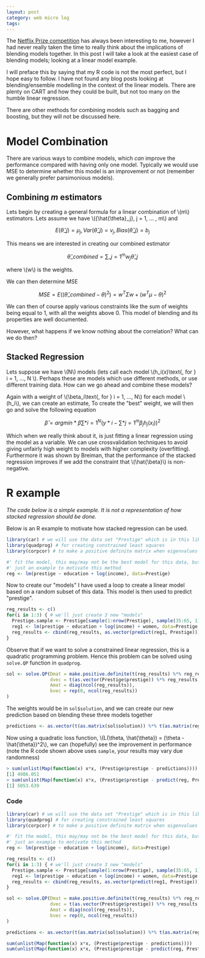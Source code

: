```yaml
---
layout: post
category: web micro log
tags:
---
```


The [Netflix Prize competition](http://www.the-ensemble.com/) has always been interesting to me, however I had never really taken the time to really think about the implications of blending models together. In this post I will take a look at the easiest case of blending models; looking at a linear model example.

I will preface this by saying that my R code is not the most perfect, but I hope easy to follow. I have not found any blog posts looking at blending/ensemble modelling in the context of the linear models. There are plenty on CART and how they could be built, but not too many on the humble linear regression.

There are other methods for combining models such as bagging and boosting, but they will not be discussed here.

# Model Combination

There are various ways to combine models, which _can_ improve the performance compared with having only one model. Typically we would use MSE to determine whether this model is an improvement or not (remember we generally prefer parsimonious models).

## Combining _m_ estimators

Lets begin by creating a general formula for a linear combination of \\(m\\) estimators. Lets assume we have
\\(\{\hat{\theta}\_j\}, j = 1, ... , m\\) and

$$ E(\hat{\theta}\_j) = \mu_j, Var(\hat{\theta}\_j) = v_j, Bias(\hat{\theta}\_j) = b_j $$

This means we are interested in creating our combined estimator

$$ \hat{\theta}\_{combined} = \sum\_{j=1}^m w_j \hat{\theta}\_j $$

where \\(w\\) is the weights.

We can then determine MSE

$$ MSE = E((\hat{\theta}\_{combined}-\theta)^2) = w^T \Sigma w + (w^T \mu - \theta)^2 $$

We can then of course apply various constraints like the sum of weights being equal to 1, with all the weights above 0. This model of blending and its properties are well documented.

However, what happens if we know nothing about the correlation? What can we do then?

## Stacked Regression

Lets suppose we have \\(N\\) models (lets call each model \\(h_i(x)\text{, for } i = 1, ..., N \\). Perhaps these are models which use different methods, or use different training data. How can we go ahead and combine these models?

Again with a weight of \\(\beta_i\text{, for } i = 1, ..., N\\) for each model \\(h_i\\), we can create an estimate, To create the "best" weight, we will then go and solve the following equation

$$ \hat{\beta} = arg min*\beta \sum*{i=1}^N (y*i - \sum*{j=1}^m \beta_j h_j (x_i))^2 $$

Which when we really think about it, is just fitting a linear regression using the model as a variable. We can use crossvalidation techniques to avoid giving unfairly high weight to models with higher complexity (overfitting). Furthermore it was shown by Breiman, that the performance of the stacked regression improves if we add the constraint that \\(\hat{\beta}\\) is non-negative.

# R example

_The code below is a simple example. It is not a representation of how stacked regression should be done._

Below is an R example to motivate how stacked regression can be used.

```r
library(car) # we will use the data set "Prestige" which is in this library as an example
library(quadprog) # for creating constrained least squares
library(corpcor) # to make a positive definite matrix when eigenvalues are very close to 0

#' fit the model, this may/may not be the best model for this data, but mere
#' just an example to motivate this method
reg <- lm(prestige ~ education + log(income), data=Prestige)
```

Now to create our "models" I have used a loop to create a linear model based on a random subset of this data. This model is then used to predict "prestige".

```r
reg_results <- c()
for(i in 1:3) { # we'll just create 3 new "models"
  Prestige.sample <- Prestige[sample(1:nrow(Prestige), sample(35:65, 1)),]
  reg1 <- lm(prestige ~ education + log(income) + women, data=Prestige.sample)
  reg_results <- cbind(reg_results, as.vector(predict(reg1, Prestige)))
}
```

Observe that if we want to solve a constrained linear regression, this is a quadratic programming problem. Hence this problem can be solved using `solve.QP` function in `quadprog`.

```r
sol <- solve.QP(Dmat = make.positive.definite(t(reg_results) %*% reg_results),
                dvec = t(as.vector(Prestige$prestige)) %*% reg_results,
                Amat = diag(ncol(reg_results)),
                bvec = rep(0, ncol(reg_results))
)
```

The weights would be in `sol$solution`, and we can create our new prediction based on blending these three models together

```r
predictions <- as.vector(t(as.matrix(sol$solution)) %*% t(as.matrix(reg_results)))
```

Now using a quadratic loss function, \\(L(\theta, \hat{\theta}) = (\theta - \hat{\theta})^2\\), we can (hopefully) see the improvement in performance (note the R code shown above uses `sample`, your results may vary due randomness)

```r
> sum(unlist(Map(function(x) x*x, (Prestige$prestige - predictions))))
[1] 4986.051
> sum(unlist(Map(function(x) x*x, (Prestige$prestige - predict(reg, Prestige)))))
[1] 5053.639
```

### Code

```r
library(car) # we will use the data set "Prestige" which is in this library as an example
library(quadprog) # for creating constrained least squares
library(corpcor) # to make a positive definite matrix when eigenvalues are very close to 0

#' fit the model, this may/may not be the best model for this data, but mere
#' just an example to motivate this method
reg <- lm(prestige ~ education + log(income), data=Prestige)

reg_results <- c()
for(i in 1:3) { # we'll just create 3 new "models"
  Prestige.sample <- Prestige[sample(1:nrow(Prestige), sample(35:65, 1)),]
  reg1 <- lm(prestige ~ education + log(income) + women, data=Prestige.sample)
  reg_results <- cbind(reg_results, as.vector(predict(reg1, Prestige)))
}

sol <- solve.QP(Dmat = make.positive.definite(t(reg_results) %*% reg_results),
                dvec = t(as.vector(Prestige$prestige)) %*% reg_results,
                Amat = diag(ncol(reg_results)),
                bvec = rep(0, ncol(reg_results))
)

predictions <- as.vector(t(as.matrix(sol$solution)) %*% t(as.matrix(reg_results)))

sum(unlist(Map(function(x) x*x, (Prestige$prestige - predictions))))
sum(unlist(Map(function(x) x*x, (Prestige$prestige - predict(reg, Prestige)))))

```

